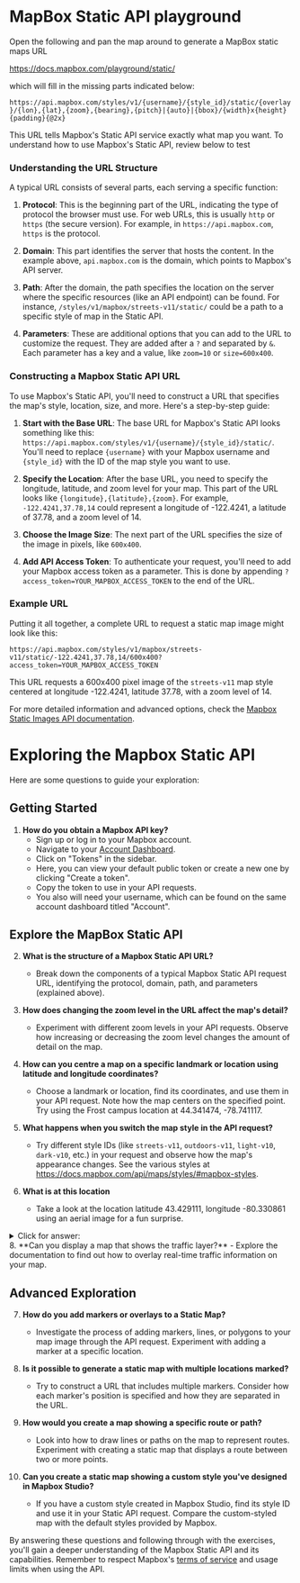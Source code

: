 # MapBox Static API playground
Open the following and pan the map around to generate a MapBox static maps URL

https://docs.mapbox.com/playground/static/

which will fill in the missing parts indicated below:

`
https://api.mapbox.com/styles/v1/{username}/{style_id}/static/{overlay}/{lon},{lat},{zoom},{bearing},{pitch}|{auto}|{bbox}/{width}x{height}{padding}{@2x}
`

This URL tells Mapbox's Static API service exactly what map you want. To understand how to use Mapbox's Static API, review below to test

### Understanding the URL Structure

A typical URL consists of several parts, each serving a specific function:

1. **Protocol**: This is the beginning part of the URL, indicating the type of protocol the browser must use. For web URLs, this is usually `http` or `https` (the secure version). For example, in `https://api.mapbox.com`, `https` is the protocol.

2. **Domain**: This part identifies the server that hosts the content. In the example above, `api.mapbox.com` is the domain, which points to Mapbox's API server.

3. **Path**: After the domain, the path specifies the location on the server where the specific resources (like an API endpoint) can be found. For instance, `/styles/v1/mapbox/streets-v11/static/` could be a path to a specific style of map in the Static API.

4. **Parameters**: These are additional options that you can add to the URL to customize the request. They are added after a `?` and separated by `&`. Each parameter has a key and a value, like `zoom=10` or `size=600x400`.

### Constructing a Mapbox Static API URL

To use Mapbox's Static API, you'll need to construct a URL that specifies the map's style, location, size, and more. Here's a step-by-step guide:

1. **Start with the Base URL**: The base URL for Mapbox's Static API looks something like this: `https://api.mapbox.com/styles/v1/{username}/{style_id}/static/`. You'll need to replace `{username}` with your Mapbox username and `{style_id}` with the ID of the map style you want to use.

2. **Specify the Location**: After the base URL, you need to specify the longitude, latitude, and zoom level for your map. This part of the URL looks like `{longitude},{latitude},{zoom}`. For example, `-122.4241,37.78,14` could represent a longitude of -122.4241, a latitude of 37.78, and a zoom level of 14.

3. **Choose the Image Size**: The next part of the URL specifies the size of the image in pixels, like `600x400`.

4. **Add API Access Token**: To authenticate your request, you'll need to add your Mapbox access token as a parameter. This is done by appending `?access_token=YOUR_MAPBOX_ACCESS_TOKEN` to the end of the URL.

### Example URL

Putting it all together, a complete URL to request a static map image might look like this:

```
https://api.mapbox.com/styles/v1/mapbox/streets-v11/static/-122.4241,37.78,14/600x400?access_token=YOUR_MAPBOX_ACCESS_TOKEN
```

This URL requests a 600x400 pixel image of the `streets-v11` map style centered at longitude -122.4241, latitude 37.78, with a zoom level of 14.

For more detailed information and advanced options, check the [Mapbox Static Images API documentation](https://docs.mapbox.com/api/maps/static-images/).

# Exploring the Mapbox Static API

Here are some questions to guide your exploration:

## Getting Started

1. **How do you obtain a Mapbox API key?**
   - Sign up or log in to your Mapbox account.
   - Navigate to your [Account Dashboard](https://account.mapbox.com/).
   - Click on "Tokens" in the sidebar.
   - Here, you can view your default public token or create a new one by clicking "Create a token".
   - Copy the token to use in your API requests.
   - You also will need your username, which can be found on the same account dashboard titled "Account". 

## Explore the MapBox Static API

2. **What is the structure of a Mapbox Static API URL?**
   - Break down the components of a typical Mapbox Static API request URL, identifying the protocol, domain, path, and parameters (explained above).

3. **How does changing the zoom level in the URL affect the map's detail?**
   - Experiment with different zoom levels in your API requests. Observe how increasing or decreasing the zoom level changes the amount of detail on the map.

4. **How can you centre a map on a specific landmark or location using latitude and longitude coordinates?**
   - Choose a landmark or location, find its coordinates, and use them in your API request. Note how the map centers on the specified point. Try using the Frost campus location at 44.341474, -78.741117.

5. **What happens when you switch the map style in the API request?**
   - Try different style IDs (like `streets-v11`, `outdoors-v11`, `light-v10`, `dark-v10`, etc.) in your request and observe how the map's appearance changes. See the various styles at https://docs.mapbox.com/api/maps/styles/#mapbox-styles. 

6. **What is at this location**
   - Take a look at the location latitude 43.429111, longitude -80.330861 using an aerial image for a fun surprise. 
<details>
   <summary>Click for answer:</summary>
```
   https://api.mapbox.com/styles/v1/mapbox/satellite-v9/static/-80.330861,43.429111,15,0/300x200?access_token=YOUR_MAPBOX_ACCESS_TOKEN
```
</details>
8. **Can you display a map that shows the traffic layer?**
   - Explore the documentation to find out how to overlay real-time traffic information on your map.

## Advanced Exploration

7. **How do you add markers or overlays to a Static Map?**
   - Investigate the process of adding markers, lines, or polygons to your map image through the API request. Experiment with adding a marker at a specific location.

8. **Is it possible to generate a static map with multiple locations marked?**
   - Try to construct a URL that includes multiple markers. Consider how each marker's position is specified and how they are separated in the URL.

9. **How would you create a map showing a specific route or path?**
   - Look into how to draw lines or paths on the map to represent routes. Experiment with creating a static map that displays a route between two or more points.

10. **Can you create a static map showing a custom style you've designed in Mapbox Studio?**
    - If you have a custom style created in Mapbox Studio, find its style ID and use it in your Static API request. Compare the custom-styled map with the default styles provided by Mapbox.

By answering these questions and following through with the exercises, you'll gain a deeper understanding of the Mapbox Static API and its capabilities. 
Remember to respect Mapbox's [terms of service](https://www.mapbox.com/legal/tos/) and usage limits when using the API.
